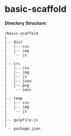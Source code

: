 # basic-scaffold

#### Directory Structure:

    /basic-scaffold
    |
    |-- dist
    |   |-- css
    |   |-- img
    |   `-- js
    |
    |-- src
    |   |-- css
    |   |-- img
    |   |-- js
    |   |-- json
    |   |-- pug
    |   `-- sass
    |
    |-- temp
    |   |-- css
    |   |-- img
    |   `-- js
    |
    |-- gulpfile.js
    |
    `-- package.json

